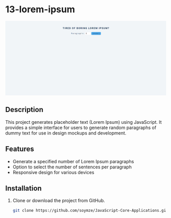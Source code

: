 # 13-lorem-ipsum
![lorem-ipsum](https://github.com/soymze/JavaScript-Core-Applications/blob/master/lorem.gif)
## Description
This project generates placeholder text (Lorem Ipsum) using JavaScript. It provides a simple interface for users to generate random paragraphs of dummy text for use in design mockups and development.

## Features
- Generate a specified number of Lorem Ipsum paragraphs
- Option to select the number of sentences per paragraph
- Responsive design for various devices

## Installation
1. Clone or download the project from GitHub.
   ```bash
   git clone https://github.com/soymze/JavaScript-Core-Applications.git
